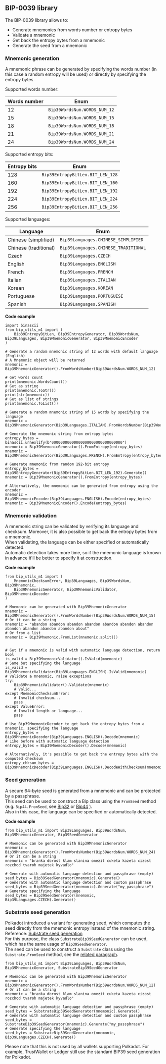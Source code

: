 ## BIP-0039 library

The BIP-0039 library allows to:
- Generate mnemonics from words number or entropy bytes
- Validate a mnemonic
- Get back the entropy bytes from a mnemonic
- Generate the seed from a mnemonic

### Mnemonic generation

A mnemonic phrase can be generated by specifying the words number (in this case a random entropy will be used) or directly by specifying the entropy bytes.

Supported words number:

|Words number|Enum|
|---|---|
|12|`Bip39WordsNum.WORDS_NUM_12`|
|15|`Bip39WordsNum.WORDS_NUM_15`|
|18|`Bip39WordsNum.WORDS_NUM_18`|
|21|`Bip39WordsNum.WORDS_NUM_21`|
|24|`Bip39WordsNum.WORDS_NUM_24`|

Supported entropy bits:

|Entropy bits|Enum|
|---|---|
|128|`Bip39EntropyBitLen.BIT_LEN_128`|
|160|`Bip39EntropyBitLen.BIT_LEN_160`|
|192|`Bip39EntropyBitLen.BIT_LEN_192`|
|224|`Bip39EntropyBitLen.BIT_LEN_224`|
|256|`Bip39EntropyBitLen.BIT_LEN_256`|

Supported languages:

|Language|Enum|
|---|---|
|Chinese (simplified)|`Bip39Languages.CHINESE_SIMPLIFIED`|
|Chinese (traditional)|`Bip39Languages.CHINESE_TRADITIONAL`|
|Czech|`Bip39Languages.CZECH`|
|English|`Bip39Languages.ENGLISH`|
|French|`Bip39Languages.FRENCH`|
|Italian|`Bip39Languages.ITALIAN`|
|Korean|`Bip39Languages.KOREAN`|
|Portuguese|`Bip39Languages.PORTUGUESE`|
|Spanish|`Bip39Languages.SPANISH`|

**Code example**

    import binascii
    from bip_utils_m1 import (
        Bip39EntropyBitLen, Bip39EntropyGenerator, Bip39WordsNum, Bip39Languages, Bip39MnemonicGenerator, Bip39MnemonicEncoder
    )
    
    # Generate a random mnemonic string of 12 words with default language (English)
    # A Mnemonic object will be returned
    mnemonic = Bip39MnemonicGenerator().FromWordsNumber(Bip39WordsNum.WORDS_NUM_12)
    
    # Get words count
    print(mnemonic.WordsCount())
    # Get as string
    print(mnemonic.ToStr())
    print(str(mnemonic))
    # Get as list of strings
    print(mnemonic.ToList())
    
    # Generate a random mnemonic string of 15 words by specifying the language
    mnemonic = Bip39MnemonicGenerator(Bip39Languages.ITALIAN).FromWordsNumber(Bip39WordsNum.WORDS_NUM_15)
    
    # Generate the mnemonic string from entropy bytes
    entropy_bytes = binascii.unhexlify(b"00000000000000000000000000000000")
    mnemonic = Bip39MnemonicGenerator().FromEntropy(entropy_bytes)
    mnemonic = Bip39MnemonicGenerator(Bip39Languages.FRENCH).FromEntropy(entropy_bytes)
    
    # Generate mnemonic from random 192-bit entropy
    entropy_bytes = Bip39EntropyGenerator(Bip39EntropyBitLen.BIT_LEN_192).Generate()
    mnemonic = Bip39MnemonicGenerator().FromEntropy(entropy_bytes)
    
    # Alternatively, the mnemonic can be generated from entropy using the encoder
    mnemonic = Bip39MnemonicEncoder(Bip39Languages.ENGLISH).Encode(entropy_bytes)
    mnemonic = Bip39MnemonicEncoder().Encode(entropy_bytes)

### Mnemonic validation

A mnemonic string can be validated by verifying its language and checksum. Moreover, it is also possible to get back the entropy bytes from a mnemonic.\
When validating, the language can be either specified or automatically detected.\
Automatic detection takes more time, so if the mnemonic language is known in advance it'll be better to specify it at construction.

**Code example**

    from bip_utils_m1 import (
        MnemonicChecksumError, Bip39Languages, Bip39WordsNum, Bip39Mnemonic,
        Bip39MnemonicGenerator, Bip39MnemonicValidator, Bip39MnemonicDecoder
    )

    # Mnemonic can be generated with Bip39MnemonicGenerator
    mnemonic = Bip39MnemonicGenerator().FromWordsNumber(Bip39WordsNum.WORDS_NUM_15)
    # Or it can be a string
    mnemonic = "abandon abandon abandon abandon abandon abandon abandon abandon abandon abandon abandon about"
    # Or from a list
    mnemonic = Bip39Mnemonic.FromList(mnemonic.split())


    # Get if a mnemonic is valid with automatic language detection, return bool
    is_valid = Bip39MnemonicValidator().IsValid(mnemonic)
    # Same but specifying the language
    is_valid = Bip39MnemonicValidator(Bip39Languages.ENGLISH).IsValid(mnemonic)
    # Validate a mnemonic, raise exceptions
    try:
        Bip39MnemonicValidator().Validate(mnemonic)
        # Valid...
    except MnemonicChecksumError:
        # Invalid checksum...
        pass
    except ValueError:
        # Invalid length or language...
        pass

    # Use Bip39MnemonicDecoder to get back the entropy bytes from a mnemonic, specifying the language
    entropy_bytes = Bip39MnemonicDecoder(Bip39Languages.ENGLISH).Decode(mnemonic)
    # Like before with automatic language detection
    entropy_bytes = Bip39MnemonicDecoder().Decode(mnemonic)

    # Alternatively, it's possible to get back the entropy bytes with the computed checksum
    entropy_chksum_bytes = Bip39MnemonicDecoder(Bip39Languages.ENGLISH).DecodeWithChecksum(mnemonic)

### Seed generation

A secure 64-byte seed is generated from a mnemonic and can be protected by a passphrase.\
This seed can be used to construct a Bip class using the `FromSeed` method (e.g. `Bip44.FromSeed`, see
[Bip32](https://github.com/ebellocchia/bip_utils_m1/tree/master/readme/bip32.md) or 
[Bip44](https://github.com/ebellocchia/bip_utils_m1/tree/master/readme/bip44.md) ).\
Also in this case, the language can be specified or automatically detected.

**Code example**

    from bip_utils_m1 import Bip39Languages, Bip39WordsNum, Bip39MnemonicGenerator, Bip39SeedGenerator

    # Mnemonic can be generated with Bip39MnemonicGenerator
    mnemonic = Bip39MnemonicGenerator().FromWordsNumber(Bip39WordsNum.WORDS_NUM_24)
    # Or it can be a string
    mnemonic = "branka dorost klam slanina omezit cuketa kazeta cizost rozchod tvaroh majetek kyvadlo"

    # Generate with automatic language detection and passphrase (empty)
    seed_bytes = Bip39SeedGenerator(mnemonic).Generate()
    # Generate with automatic language detection and custom passphrase
    seed_bytes = Bip39SeedGenerator(mnemonic).Generate("my_passphrase")
    # Generate specifying the language
    seed_bytes = Bip39SeedGenerator(mnemonic, Bip39Languages.CZECH).Generate()

### Substrate seed generation

Polkadot introduced a variant for generating seed, which computes the seed directly from the mnemonic entropy instead of the mnemonic string.\
Reference: [Substrate seed generation](https://wiki.polkadot.network/docs/learn-accounts#seed-generation)\
For this purpose, the class `SubstrateBip39SeedGenerator` can be used, which has the same usage of `Bip39SeedGenerator`.\
The seed can be used to construct a `Substrate` class using the `Substrate.FromSeed` method, see the [related paragraph](https://github.com/ebellocchia/bip_utils_m1/tree/master/readme/substrate.md).

    from bip_utils_m1 import Bip39Languages, Bip39WordsNum, Bip39MnemonicGenerator, SubstrateBip39SeedGenerator

    # Mnemonic can be generated with Bip39MnemonicGenerator
    mnemonic = Bip39MnemonicGenerator().FromWordsNumber(Bip39WordsNum.WORDS_NUM_12)
    # Or it can be a string
    mnemonic = "branka dorost klam slanina omezit cuketa kazeta cizost rozchod tvaroh majetek kyvadlo"

    # Generate with automatic language detection and passphrase (empty)
    seed_bytes = SubstrateBip39SeedGenerator(mnemonic).Generate()
    # Generate with automatic language detection and custom passphrase
    seed_bytes = SubstrateBip39SeedGenerator(mnemonic).Generate("my_passphrase")
    # Generate specifying the language
    seed_bytes = SubstrateBip39SeedGenerator(mnemonic, Bip39Languages.CZECH).Generate()

Please note that this is not used by all wallets supporting Polkadot. For example, TrustWallet or Ledger still use the standard BIP39 seed generation for Polkadot.
